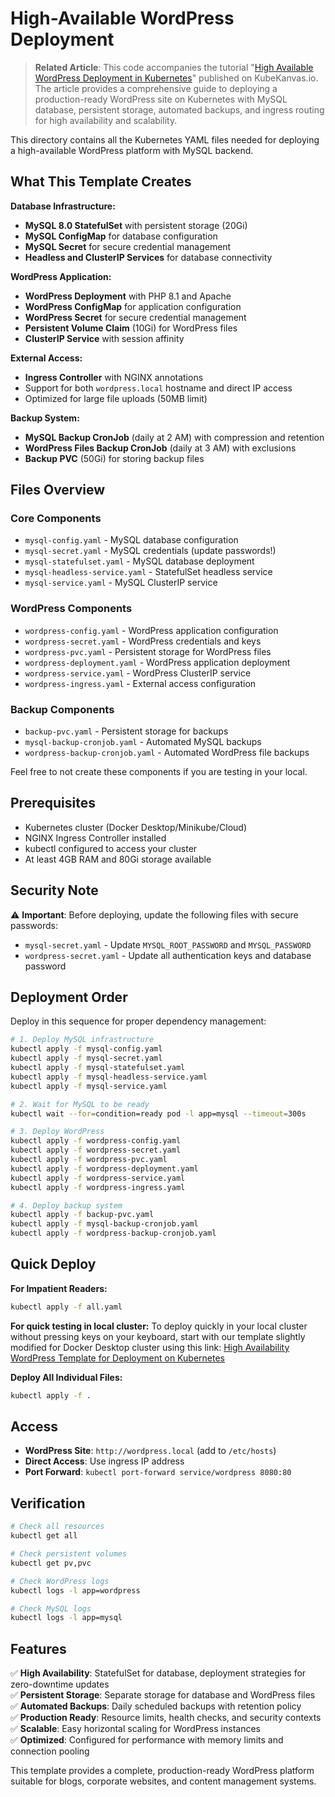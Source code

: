 # High-Available WordPress Deployment

> **Related Article**: This code accompanies the tutorial "[High Available WordPress Deployment in Kubernetes](https://www.kubekanvas.io/blog/high-available-word-press-deployment-in-kubernetes)" published on KubeKanvas.io. The article provides a comprehensive guide to deploying a production-ready WordPress site on Kubernetes with MySQL database, persistent storage, automated backups, and ingress routing for high availability and scalability.


This directory contains all the Kubernetes YAML files needed for deploying a high-available WordPress platform with MySQL backend.

## What This Template Creates

**Database Infrastructure:**
- **MySQL 8.0 StatefulSet** with persistent storage (20Gi)
- **MySQL ConfigMap** for database configuration
- **MySQL Secret** for secure credential management
- **Headless and ClusterIP Services** for database connectivity

**WordPress Application:**
- **WordPress Deployment** with PHP 8.1 and Apache
- **WordPress ConfigMap** for application configuration
- **WordPress Secret** for secure credential management
- **Persistent Volume Claim** (10Gi) for WordPress files
- **ClusterIP Service** with session affinity

**External Access:**
- **Ingress Controller** with NGINX annotations
- Support for both `wordpress.local` hostname and direct IP access
- Optimized for large file uploads (50MB limit)

**Backup System:**
- **MySQL Backup CronJob** (daily at 2 AM) with compression and retention
- **WordPress Files Backup CronJob** (daily at 3 AM) with exclusions
- **Backup PVC** (50Gi) for storing backup files

## Files Overview

### Core Components
- `mysql-config.yaml` - MySQL database configuration
- `mysql-secret.yaml` - MySQL credentials (update passwords!)
- `mysql-statefulset.yaml` - MySQL database deployment
- `mysql-headless-service.yaml` - StatefulSet headless service
- `mysql-service.yaml` - MySQL ClusterIP service

### WordPress Components
- `wordpress-config.yaml` - WordPress application configuration
- `wordpress-secret.yaml` - WordPress credentials and keys
- `wordpress-pvc.yaml` - Persistent storage for WordPress files
- `wordpress-deployment.yaml` - WordPress application deployment
- `wordpress-service.yaml` - WordPress ClusterIP service
- `wordpress-ingress.yaml` - External access configuration

### Backup Components
- `backup-pvc.yaml` - Persistent storage for backups
- `mysql-backup-cronjob.yaml` - Automated MySQL backups
- `wordpress-backup-cronjob.yaml` - Automated WordPress file backups

Feel free to not create these components if you are testing in your local.

## Prerequisites

- Kubernetes cluster (Docker Desktop/Minikube/Cloud)
- NGINX Ingress Controller installed
- kubectl configured to access your cluster
- At least 4GB RAM and 80Gi storage available

## Security Note

⚠️ **Important**: Before deploying, update the following files with secure passwords:
- `mysql-secret.yaml` - Update `MYSQL_ROOT_PASSWORD` and `MYSQL_PASSWORD`
- `wordpress-secret.yaml` - Update all authentication keys and database password

## Deployment Order

Deploy in this sequence for proper dependency management:

```bash
# 1. Deploy MySQL infrastructure
kubectl apply -f mysql-config.yaml
kubectl apply -f mysql-secret.yaml
kubectl apply -f mysql-statefulset.yaml
kubectl apply -f mysql-headless-service.yaml
kubectl apply -f mysql-service.yaml

# 2. Wait for MySQL to be ready
kubectl wait --for=condition=ready pod -l app=mysql --timeout=300s

# 3. Deploy WordPress
kubectl apply -f wordpress-config.yaml
kubectl apply -f wordpress-secret.yaml
kubectl apply -f wordpress-pvc.yaml
kubectl apply -f wordpress-deployment.yaml
kubectl apply -f wordpress-service.yaml
kubectl apply -f wordpress-ingress.yaml

# 4. Deploy backup system
kubectl apply -f backup-pvc.yaml
kubectl apply -f mysql-backup-cronjob.yaml
kubectl apply -f wordpress-backup-cronjob.yaml
```

## Quick Deploy

**For Impatient Readers:**
```bash
kubectl apply -f all.yaml
```

**For quick testing in local cluster:**
To deploy quickly in your local cluster without pressing keys on your keyboard, start with our template slightly modified for Docker Desktop cluster using this link: [High Availability WordPress Template for Deployment on Kubernetes](https://www.kubekanvas.io/templates/high-availability-wordpress-template-for-deployment-on-kubernetes)

**Deploy All Individual Files:**
```bash
kubectl apply -f .
```

## Access

- **WordPress Site**: `http://wordpress.local` (add to `/etc/hosts`)
- **Direct Access**: Use ingress IP address
- **Port Forward**: `kubectl port-forward service/wordpress 8080:80`

## Verification

```bash
# Check all resources
kubectl get all

# Check persistent volumes
kubectl get pv,pvc

# Check WordPress logs
kubectl logs -l app=wordpress

# Check MySQL logs
kubectl logs -l app=mysql
```

## Features

✅ **High Availability**: StatefulSet for database, deployment strategies for zero-downtime updates  
✅ **Persistent Storage**: Separate storage for database and WordPress files  
✅ **Automated Backups**: Daily scheduled backups with retention policy  
✅ **Production Ready**: Resource limits, health checks, and security contexts  
✅ **Scalable**: Easy horizontal scaling for WordPress instances  
✅ **Optimized**: Configured for performance with memory limits and connection pooling  

This template provides a complete, production-ready WordPress platform suitable for blogs, corporate websites, and content management systems.
